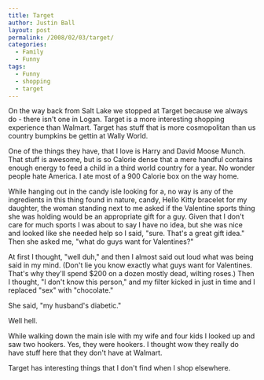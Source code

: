 ```yaml
---
title: Target
author: Justin Ball
layout: post
permalink: /2008/02/03/target/
categories:
  - Family
  - Funny
tags:
  - Funny
  - shopping
  - target
---
```


On the way back from Salt Lake we stopped at Target because we always do - there isn't one in Logan. Target is a more interesting shopping experience than Walmart. Target has stuff that is more cosmopolitan than us country bumpkins be gettin at Wally World.

One of the things they have, that I love is Harry and David Moose Munch. That stuff is awesome, but is so Calorie dense that a mere handful contains enough energy to feed a child in a third world country for a year. No wonder people hate America. I ate most of a 900 Calorie box on the way home.

While hanging out in the candy isle looking for a, no way is any of the ingredients in this thing found in nature, candy, Hello Kitty bracelet for my daughter, the woman standing next to me asked if the Valentine sports thing she was holding would be an appropriate gift for a guy. Given that I don't care for much sports I was about to say I have no idea, but she was nice and looked like she needed help so I said, "sure. That's a great gift idea." Then she asked me, "what do guys want for Valentines?"

At first I thought, "well duh," and then I almost said out loud what was being said in my mind. (Don't lie you know exactly what guys want for Valentines. That's why they'll spend $200 on a dozen mostly dead, wilting roses.) Then I thought, "I don't know this person," and my filter kicked in just in time and I replaced "sex" with "chocolate."

She said, "my husband's diabetic."

Well hell.

While walking down the main isle with my wife and four kids I looked up and saw two hookers. Yes, they were hookers. I thought wow they really do have stuff here that they don't have at Walmart.

Target has interesting things that I don't find when I shop elsewhere.